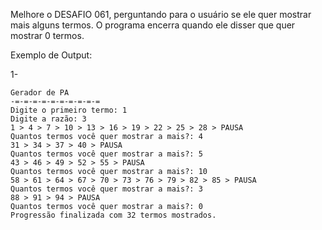 Melhore o DESAFIO 061, perguntando para o usuário se ele quer mostrar mais alguns termos. O programa encerra quando ele disser que quer mostrar 0 termos.

Exemplo de Output:

1-
~~~
Gerador de PA
-=-=-=-=-=-=-=-=-=-=
Digite o primeiro termo: 1
Digite a razão: 3
1 > 4 > 7 > 10 > 13 > 16 > 19 > 22 > 25 > 28 > PAUSA
Quantos termos você quer mostrar a mais?: 4
31 > 34 > 37 > 40 > PAUSA
Quantos termos você quer mostrar a mais?: 5
43 > 46 > 49 > 52 > 55 > PAUSA
Quantos termos você quer mostrar a mais?: 10
58 > 61 > 64 > 67 > 70 > 73 > 76 > 79 > 82 > 85 > PAUSA
Quantos termos você quer mostrar a mais?: 3
88 > 91 > 94 > PAUSA
Quantos termos você quer mostrar a mais?: 0
Progressão finalizada com 32 termos mostrados.
~~~